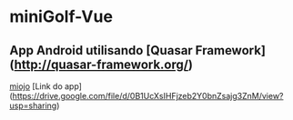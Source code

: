 # miniGolf-Vue
## App Android utilisando [Quasar Framework] (http://quasar-framework.org/)

[miojo](http://i.imgur.com/jsEftRA.jpg)
[Link do app] (https://drive.google.com/file/d/0B1UcXsIHFjzeb2Y0bnZsajg3ZnM/view?usp=sharing)
